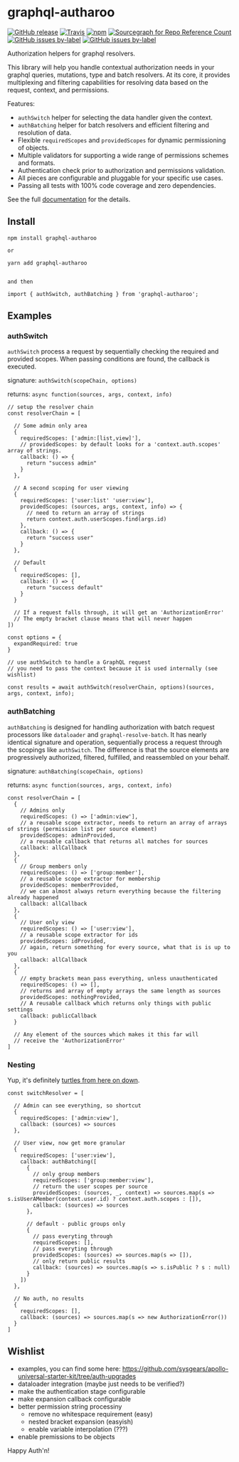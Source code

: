 # graphql-autharoo

[![GitHub release](https://img.shields.io/github/release/qubyte/rubidium.svg)](https://github.com/verdverm/graphql-autharoo)
[![Travis](https://img.shields.io/travis/rust-lang/rust.svg)](https://github.com/verdverm/graphql-autharoo)
[![npm](https://img.shields.io/npm/dw/localeval.svg)](https://github.com/verdverm/graphql-autharoo)
[![Sourcegraph for Repo Reference Count](https://img.shields.io/sourcegraph/rrc/github.com/gorilla/mux.svg)](https://github.com/verdverm/graphql-autharoo)
[![GitHub issues by-label](https://img.shields.io/github/issues/badges/shields/help%20wanted.svg)](https://github.com/verdverm/graphql-autharoo/issues?q=is%3Aissue+is%3Aopen+label%3A%22help+wanted%22)
[![GitHub issues by-label](https://img.shields.io/github/issues/badges/shields/good%20first%20issue.svg)](https://github.com/verdverm/graphql-autharoo/issues?q=is%3Aissue+is%3Aopen+label%3A%22good+first+issue%22)

Authorization helpers for graphql resolvers.

This library will help you handle contextual authorization needs
in your graphql queries, mutations, type and batch resolvers.
At its core, it provides multiplexing and filtering capabilities
for resolving data based on the request, context, and permissions.

Features:

- `authSwitch` helper for selecting the data handler given the context.
- `authBatching` helper for batch resolvers and efficient filtering and resolution of data.
- Flexible `requiredScopes` and `providedScopes` for dynamic permissioning of objects.
- Multiple validators for supporting a wide range of permissions schemes and formats.
- Authentication check prior to authorization and permissions validation.
- All pieces are configurable and pluggable for your specific use cases.
- Passing all tests with 100% code coverage and zero dependencies.

See the full [documentation](./docs) for the details.

## Install

```
npm install graphql-autharoo

or 

yarn add graphql-autharoo


and then

import { authSwitch, authBatching } from 'graphql-autharoo';
```

## Examples

### authSwitch

`authSwitch` process a request by sequentially
checking the required and provided scopes.
When passing conditions are found, the callback is executed.

signature: `authSwitch(scopeChain, options)`

returns: `async function(sources, args, context, info)`

```
// setup the resolver chain
const resolverChain = [

  // Some admin only area
  {
    requiredScopes: ['admin:[list,view]'],
    // providedScopes: by default looks for a 'context.auth.scopes' array of strings.
    callback: () => {
      return "success admin"
    }
  },

  // A second scoping for user viewing
  {
    requiredScopes: ['user:list' 'user:view'],
    providedScopes: (sources, args, context, info) => {
      // need to return an array of strings
      return context.auth.userScopes.find(args.id)
    },
    callback: () => {
      return "success user"
    }
  },

  // Default
  {
    requiredScopes: [],
    callback: () => {
      return "success default"
    }
  }

  // If a request falls through, it will get an 'AuthorizationError'
  // The empty bracket clause means that will never happen
])

const options = {
  expandRequired: true
}

// use authSwitch to handle a GraphQL request
// you need to pass the context because it is used internally (see wishlist)

const results = await authSwitch(resolverChain, options)(sources, args, context, info);
```


### authBatching

`authBatching` is designed for handling authorization with batch request processors
like `dataloader` and `graphql-resolve-batch`.
It has nearly identical signature and operation,
sequentially process a request through the scopings like `authSwitch`.
The difference is that the source elements are progressively
authorized, filtered, fulfilled, and reassembled on your behalf.


signature: `authBatching(scopeChain, options)`

returns: `async function(sources, args, context, info)`

```
const resolverChain = [
  {
    // Admins only
    requiredScopes: () => ['admin:view'],
    // a reusable scope extractor, needs to return an array of arrays of strings (permission list per source element)
    providedScopes: adminProvided,   
    // a reusable callback that returns all matches for sources
    callback: allCallback            
  },
  {
    // Group members only
    requiredScopes: () => ['group:member'],
    // a reusable scope extractor for membership
    providedScopes: memberProvided,  
    // we can almost always return everything because the filtering already happened
    callback: allCallback            
  },
  {
    // User only view
    requiredScopes: () => ['user:view'],
    // a reusable scope extractor for ids
    providedScopes: idProvided,
    // again, return something for every source, what that is is up to you
    callback: allCallback
  },
  {
    // empty brackets mean pass everything, unless unauthenticated
    requiredScopes: () => [],        
    // returns and array of empty arrays the same length as sources
    providedScopes: nothingProvided, 
    // A reusable callback which returns only things with public settings
    callback: publicCallback         
  }

  // Any element of the sources which makes it this far will
  // receive the 'AuthorizationError'
]

```




### Nesting

Yup, it's definitely [turtles from here on down](https://github.com/verdverm/discworld).

```
const switchResolver = [

  // Admin can see everything, so shortcut
  {
    requiredScopes: ['admin:view'],
    callback: (sources) => sources
  },

  // User view, now get more granular
  { 
    requiredScopes: ['user:view'],
    callback: authBatching([
      {
        // only group members
        requiredScopes: ['group:member:view'],
        // return the user scopes per source
        providedScopes: (sources, _, context) => sources.map(s => s.isUserAMember(context.user.id) ? context.auth.scopes : []),
        callback: (sources) => sources
      },
      
      // default - public groups only
      {
        // pass everyting through
        requiredScopes: [],
        // pass everyting through
        providedScopes: (sources) => sources.map(s => []),
        // only return public results
        callback: (sources) => sources.map(s => s.isPublic ? s : null)
      }
    ])
  },

  // No auth, no results
  {
    requiredScopes: [],
    callback: (sources) => sources.map(s => new AuthorizationError())
  }
]

```

## Wishlist

- examples, you can find some here: https://github.com/sysgears/apollo-universal-starter-kit/tree/auth-upgrades
- dataloader integration (maybe just needs to be verified?)
- make the authentication stage configurable
- make expansion callback configurable
- better permission string processiny
  - remove no whitespace requirement (easy)
  - nested bracket expansion (easyish)
  - enable variable interpolation (???)
- enable premissions to be objects

Happy Auth'n!


